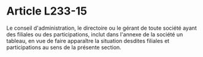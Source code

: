 # Article L233-15

Le conseil d'administration, le directoire ou le gérant de toute société ayant des filiales ou des participations, inclut dans l'annexe de la société un tableau, en vue de faire apparaître la situation desdites filiales et participations au sens de la présente section.
